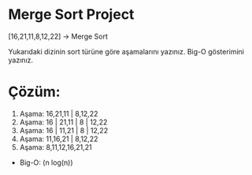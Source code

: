 # Merge Sort Project

[16,21,11,8,12,22] -> Merge Sort

Yukarıdaki dizinin sort türüne göre aşamalarını yazınız.
Big-O gösterimini yazınız.

# Çözüm: 

1. Aşama: 16,21,11 | 8,12,22
2. Aşama: 16 | 21,11 | 8 | 12,22
3. Aşama: 16 | 11,21 | 8 | 12,22
4. Aşama: 11,16,21 | 8,12,22
5. Aşama: 8,11,12,16,21,21

- Big-O: (n log(n))